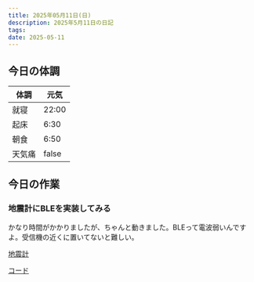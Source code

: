 ```yaml
---
title: 2025年05月11日(日)
description: 2025年5月11日の日記
tags: 
date: 2025-05-11
---
```


## 今日の体調

| 体調  | 元気    |
| --- | ----- |
| 就寝  | 22:00 |
| 起床  | 6:30  |
| 朝食  | 6:50  |
| 天気痛 | false |
## 今日の作業
### 地震計にBLEを実装してみる
かなり時間がかかりましたが、ちゃんと動きました。BLEって電波弱いんですよ。受信機の近くに置いてないと難しい。

[地震計](../../okayugroup/OGSP/sensor/seismometer/OGSP%20Seismometer.md)

[コード](https://github.com/okayugroup/ogsp-seismometer-esp32/blob/a9d3e7b1f258393b59954cf9ddbd481d1afc3f57/src/bin/main.rs)